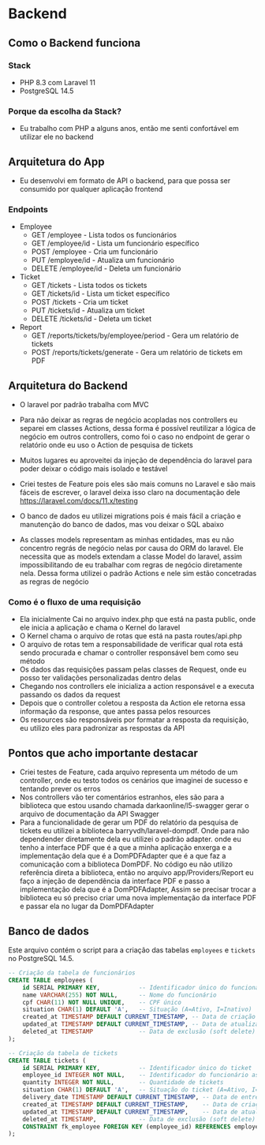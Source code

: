 # Backend

## Como o Backend funciona

### Stack

- PHP 8.3 com Laravel 11
- PostgreSQL 14.5

### Porque da escolha da Stack?

- Eu trabalho com PHP a alguns anos, então me senti confortável em utilizar ele no backend

## Arquitetura do App
- Eu desenvolvi em formato de API o backend, para que possa ser consumido por qualquer aplicação frontend
### Endpoints
- Employee
  - GET /employee - Lista todos os funcionários
  - GET /employee/id - Lista um funcionário específico
  - POST /employee - Cria um funcionário
  - PUT /employee/id - Atualiza um funcionário
  - DELETE /employee/id - Deleta um funcionário
- Ticket
  - GET /tickets - Lista todos os tickets
  - GET /tickets/id - Lista um ticket específico
  - POST /tickets - Cria um ticket
  - PUT /tickets/id - Atualiza um ticket
  - DELETE /tickets/id - Deleta um ticket
- Report
  - GET /reports/tickets/by/employee/period - Gera um relatório de tickets
  - POST /reports/tickets/generate - Gera um relatório de tickets em PDF


## Arquitetura do Backend

- O laravel por padrão trabalha com MVC
- Para não deixar as regras de negócio acopladas nos controllers eu separei em classes Actions, dessa forma é possível
  reutilizar
  a lógica de negócio em outros controllers, como foi o caso no endpoint de gerar o relatório onde eu uso o Action de
  pesquisa de tickets

- Muitos lugares eu aproveitei da injeção de dependência do laravel para poder deixar o código mais isolado e testável

- Criei testes de Feature pois eles são mais comuns no Laravel e são mais fáceis de escrever,
  o laravel deixa isso claro na documentação dele <https://laravel.com/docs/11.x/testing>

- O banco de dados eu utilizei migrations pois é mais fácil a criação e manutenção do banco de dados, mas vou deixar o
  SQL abaixo

- As classes models representam as minhas entidades, mas eu não concentro regrás de negócio nelas por causa do ORM do
  laravel.
  Ele necessita que as models extendam a classe Model do laravel, assim impossibilitando de eu trabalhar com regras de
  negócio diretamente nela.
  Dessa forma utilizei o padrão Actions e nele sim estão concetradas as regras de negócio

### Como é o fluxo de uma requisição

- Ela inicialmente Cai no arquivo index.php que está na pasta public, onde ele inicia a aplicação e chama o Kernel do
  laravel
- O Kernel chama o arquivo de rotas que está na pasta routes/api.php
- O arquivo de rotas tem a responsabilidade de verificar qual rota está sendo procurada e chamar o controller
  responsável bem
  como seu método
- Os dados das requisições passam pelas classes de Request, onde eu posso ter validações personalizadas dentro delas
- Chegando nos controllers ele inicializa a action responsável e a executa passando os dados da request
- Depois que o controller coletou a resposta da Action ele retorna essa informação da response, que antes passa pelos
  resources
- Os resources são responsáveis por formatar a resposta da requisição, eu utilizo eles para padronizar as respostas da
  API

## Pontos que acho importante destacar

- Criei testes de Feature, cada arquivo representa um método de um controller,
  onde eu testo todos os cenários que imaginei de sucesso e tentando prever os erros
- Nos controllers vão ter comentários estranhos, eles são para a biblioteca que estou usando chamada
  darkaonline/l5-swagger gerar o arquivo de documentação da API Swagger
- Para a funcionalidade de gerar um PDF do relatório da pesquisa de tickets eu utilizei a biblioteca
  barryvdh/laravel-dompdf.
  Onde para não dependender diretamente dela eu utilizei o padrão adapter. onde eu tenho a interface PDF que é a que a
  minha aplicação enxerga
  e a implementação dela que é a DomPDFAdapter que é a que faz a comunicação com a biblioteca DomPDF.
  No código eu não utilizo referência direta a biblioteca, então no arquivo app/Providers/Report
  eu faço a injeção de dependência da interface PDF e passo a implementação dela que é a DomPDFAdapter, Assim se
  precisar trocar a biblioteca
  eu só preciso criar uma nova implementação da interface PDF e passar ela no lugar da DomPDFAdapter

## Banco de dados

Este arquivo contém o script para a criação das tabelas `employees` e `tickets` no PostgreSQL 14.5.

```sql
-- Criação da tabela de funcionários
CREATE TABLE employees (
    id SERIAL PRIMARY KEY,           -- Identificador único do funcionário
    name VARCHAR(255) NOT NULL,      -- Nome do funcionário
    cpf CHAR(11) NOT NULL UNIQUE,    -- CPF único
    situation CHAR(1) DEFAULT 'A',   -- Situação (A=Ativo, I=Inativo)
    created_at TIMESTAMP DEFAULT CURRENT_TIMESTAMP, -- Data de criação
    updated_at TIMESTAMP DEFAULT CURRENT_TIMESTAMP, -- Data de atualização
    deleted_at TIMESTAMP             -- Data de exclusão (soft delete)
);

-- Criação da tabela de tickets
CREATE TABLE tickets (
    id SERIAL PRIMARY KEY,           -- Identificador único do ticket
    employee_id INTEGER NOT NULL,    -- Identificador do funcionário associado
    quantity INTEGER NOT NULL,       -- Quantidade de tickets
    situation CHAR(1) DEFAULT 'A',   -- Situação do ticket (A=Ativo, I=Inativo)
    delivery_date TIMESTAMP DEFAULT CURRENT_TIMESTAMP, -- Data de entrega
    created_at TIMESTAMP DEFAULT CURRENT_TIMESTAMP,    -- Data de criação
    updated_at TIMESTAMP DEFAULT CURRENT_TIMESTAMP,    -- Data de atualização
    deleted_at TIMESTAMP,            -- Data de exclusão (soft delete)
    CONSTRAINT fk_employee FOREIGN KEY (employee_id) REFERENCES employees (id) -- Chave estrangeira
);
```







